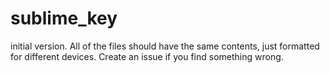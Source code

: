 # sublime_key
initial version. All of the files should have the same contents, just formatted for different devices.
Create an issue if you find something wrong.
